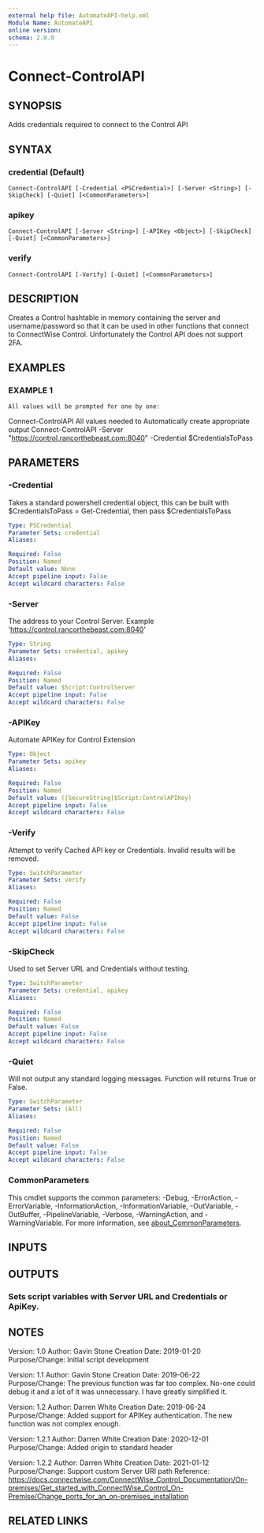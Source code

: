 ```yaml
---
external help file: AutomateAPI-help.xml
Module Name: AutomateAPI
online version:
schema: 2.0.0
---
```


# Connect-ControlAPI

## SYNOPSIS
Adds credentials required to connect to the Control API

## SYNTAX

### credential (Default)
```
Connect-ControlAPI [-Credential <PSCredential>] [-Server <String>] [-SkipCheck] [-Quiet] [<CommonParameters>]
```

### apikey
```
Connect-ControlAPI [-Server <String>] [-APIKey <Object>] [-SkipCheck] [-Quiet] [<CommonParameters>]
```

### verify
```
Connect-ControlAPI [-Verify] [-Quiet] [<CommonParameters>]
```

## DESCRIPTION
Creates a Control hashtable in memory containing the server and username/password so that it can be used in other functions that connect to ConnectWise Control.
Unfortunately the Control API does not support 2FA.

## EXAMPLES

### EXAMPLE 1
```
All values will be prompted for one by one:
```

Connect-ControlAPI
All values needed to Automatically create appropriate output
Connect-ControlAPI -Server "https://control.rancorthebeast.com:8040" -Credential $CredentialsToPass

## PARAMETERS

### -Credential
Takes a standard powershell credential object, this can be built with $CredentialsToPass = Get-Credential, then pass $CredentialsToPass

```yaml
Type: PSCredential
Parameter Sets: credential
Aliases:

Required: False
Position: Named
Default value: None
Accept pipeline input: False
Accept wildcard characters: False
```

### -Server
The address to your Control Server.
Example 'https://control.rancorthebeast.com:8040'

```yaml
Type: String
Parameter Sets: credential, apikey
Aliases:

Required: False
Position: Named
Default value: $Script:ControlServer
Accept pipeline input: False
Accept wildcard characters: False
```

### -APIKey
Automate APIKey for Control Extension

```yaml
Type: Object
Parameter Sets: apikey
Aliases:

Required: False
Position: Named
Default value: ([SecureString]$Script:ControlAPIKey)
Accept pipeline input: False
Accept wildcard characters: False
```

### -Verify
Attempt to verify Cached API key or Credentials.
Invalid results will be removed.

```yaml
Type: SwitchParameter
Parameter Sets: verify
Aliases:

Required: False
Position: Named
Default value: False
Accept pipeline input: False
Accept wildcard characters: False
```

### -SkipCheck
Used to set Server URL and Credentials without testing.

```yaml
Type: SwitchParameter
Parameter Sets: credential, apikey
Aliases:

Required: False
Position: Named
Default value: False
Accept pipeline input: False
Accept wildcard characters: False
```

### -Quiet
Will not output any standard logging messages.
Function will returns True or False.

```yaml
Type: SwitchParameter
Parameter Sets: (All)
Aliases:

Required: False
Position: Named
Default value: False
Accept pipeline input: False
Accept wildcard characters: False
```

### CommonParameters
This cmdlet supports the common parameters: -Debug, -ErrorAction, -ErrorVariable, -InformationAction, -InformationVariable, -OutVariable, -OutBuffer, -PipelineVariable, -Verbose, -WarningAction, and -WarningVariable. For more information, see [about_CommonParameters](http://go.microsoft.com/fwlink/?LinkID=113216).

## INPUTS

## OUTPUTS

### Sets script variables with Server URL and Credentials or ApiKey.
## NOTES
Version:        1.0
Author:         Gavin Stone
Creation Date:  2019-01-20
Purpose/Change: Initial script development

Version:        1.1
Author:         Gavin Stone
Creation Date:  2019-06-22
Purpose/Change: The previous function was far too complex.
No-one could debug it and a lot of it was unnecessary.
I have greatly simplified it.

Version:        1.2
Author:         Darren White
Creation Date:  2019-06-24
Purpose/Change: Added support for APIKey authentication.
The new function was not complex enough.

Version:        1.2.1
Author:         Darren White
Creation Date:  2020-12-01
Purpose/Change: Added origin to standard header

Version:        1.2.2
Author:         Darren White
Creation Date:  2021-01-12
Purpose/Change: Support custom Server URI path
                Reference: https://docs.connectwise.com/ConnectWise_Control_Documentation/On-premises/Get_started_with_ConnectWise_Control_On-Premise/Change_ports_for_an_on-premises_installation

## RELATED LINKS
